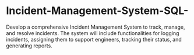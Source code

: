 # Incident-Management-System-SQL-
Develop a comprehensive Incident Management System to track, manage, and resolve incidents. The system will include functionalities for logging incidents, assigning them to support engineers, tracking their status, and generating reports.
